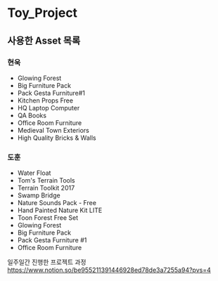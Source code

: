 # Toy_Project

## 사용한 Asset 목록
### 현욱
- Glowing Forest
- Big Furniture Pack
- Pack Gesta Furniture#1
- Kitchen Props Free
- HQ Laptop Computer
- QA Books
- Office Room Furniture
- Medieval Town Exteriors
- High Quality Bricks & Walls

### 도훈
- Water Float
- Tom's Terrain Tools
- Terrain Toolkit 2017
- Swamp Bridge
- Nature Sounds Pack - Free
- Hand Painted Nature Kit LITE
- Toon Forest Free Set
- Glowing Forest
- Big Furniture Pack
- Pack Gesta Furniture #1
- Office Room Furniture

일주일간 진행한 프로젝트 과정
https://www.notion.so/be955211391446928ed78de3a7255a94?pvs=4
